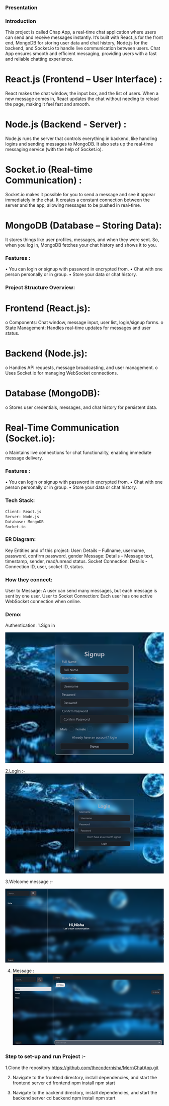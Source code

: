 ### Presentation


### Introduction
This project is called Chap App, a real-time chat application where users can send and receive messages instantly. It’s built with React.js for the front end, MongoDB for storing user data and chat history, Node.js for the backend, and Socket.io to handle live communication between users. Chat App ensures smooth and efficient messaging, providing users with a fast and reliable chatting experience.
# React.js (Frontend – User Interface) :
React makes the chat window, the input box, and the list of users. When a new message comes in, React updates the chat without needing to reload the page, making it feel fast and smooth.
# Node.js (Backend - Server) :
Node.js runs the server that controls everything in backend, like handling logins and sending messages to MongoDB. It also sets up the real-time messaging service (with the help of Socket.io).
# Socket.io (Real-time Communication) :
Socket.io makes it possible for you to send a message and see it appear immediately in the chat. It creates a constant connection between the server and the app, allowing messages to be pushed in real-time.
# MongoDB (Database – Storing Data): 
It stores things like user profiles, messages, and when they were sent. So, when you log in, MongoDB fetches your chat history and shows it to you.


### Features :
•	You can login or signup with password in encrypted from.
•	Chat with one person personally or in group.
•	Store your data or chat history.

### Project Structure Overview:
# 	Frontend (React.js):
o	Components: Chat window, message input, user list, login/signup forms.
o	State Management: Handles real-time updates for messages and user status.
#	Backend (Node.js):
o	Handles API requests, message broadcasting, and user management.
o	Uses Socket.io for managing WebSocket connections.
#	Database (MongoDB):
o	Stores user credentials, messages, and chat history for persistent data.
#	Real-Time Communication (Socket.io):
o	Maintains live connections for chat functionality, enabling immediate message delivery.

### Features :
•	You can login or signup with password in encrypted from.
•	Chat with one person personally or in group.
•	Store your data or chat history.

### Tech Stack:
	Client: React.js
	Server: Node.js
	Database: MongoDB
	Socket.io

### ER Diagram:
Key Entities and of this project:
User: 
       Details – Fullname, username, password, confirm password, gender
Message:
        Details - Message text, timestamp, sender, read/unread status.
Socket Connection:
       Details - Connection ID, user, socket ID, status.
### How they connect: 
User to Message: A user can send many messages, but each message is sent by one user.
User to Socket Connection: Each user has one active WebSocket connection when online.



### Demo: 
Authentication: 
 1.Sign in 

 ![alt text](image-1.png)

2.Login :- 
 ![alt text](image-2.png)

3.Welcome message :- 
 
![alt text](image-3.png)

4. Message :
![alt text](image.png)
 




### Step to set-up and run Project :-

1.Clone the repository
https://github.com/thecodernisha/MernChatApp.git

2.  Navigate to the frontend directory, install dependencies, and start the frontend server
	cd frontend
	npm install
	npm start

3. Navigate to the backend directory, install dependencies, and start the backend server
	cd backend
	npm install
	npm start



